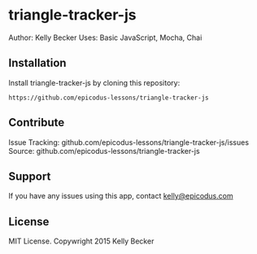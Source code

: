 triangle-tracker-js
=========

Author: Kelly Becker
Uses: Basic JavaScript, Mocha, Chai

Installation
------------
Install triangle-tracker-js by cloning this repository:
```
https://github.com/epicodus-lessons/triangle-tracker-js
```

Contribute
---------
Issue Tracking:  github.com/epicodus-lessons/triangle-tracker-js/issues <br>
Source: github.com/epicodus-lessons/triangle-tracker-js

Support
-------
If you have any issues using this app, contact kelly@epicodus.com

License
-------
MIT License. Copywright 2015 Kelly Becker
